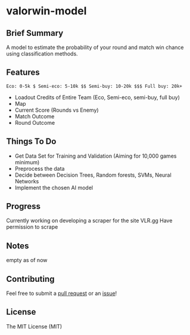# valorwin-model

## Brief Summary

A model to estimate the probability of your round and match win chance using classification methods.

## Features

```
Eco: 0-5k $ Semi-eco: 5-10k $$ Semi-buy: 10-20k $$$ Full buy: 20k+
```

- Loadout Credits of Entire Team (Eco, Semi-eco, semi-buy, full buy)
- Map
- Current Score (Rounds vs Enemy)
- Match Outcome
- Round Outcome

## Things To Do

- Get Data Set for Training and Validation (Aiming for 10,000 games minimum)
- Preprocess the data
- Decide between Decision Trees, Random forests, SVMs, Neural Networks
- Implement the chosen AI model

## Progress

Currently working on developing a scraper for the site VLR.gg
Have permission to scrape

## Notes

empty as of now

## Contributing

Feel free to submit a [pull request](https://github.com/josephsookim/valorwin-model/pull/new/master) or an [issue](https://github.com/josephsookim/valorwin-model/issues/new)!

## License

The MIT License (MIT)
